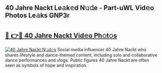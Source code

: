 ## 40 Jahre Nackt Le𝚊k𝚎d N𝚞𝚍e - Part-uWL Vid𝚎o Photos Le𝚊ks GNP3r

# <h2><a href="http://fb67pu.evod.top/?m=40+Jahre+Nackt">🔗 👉🔴 40 Jahre Nackt Vid𝚎o Ph𝚘t𝚘s</a></h2>

[![40 Jahre Nackt N𝚞d𝚎s](https://i.imgur.com/8V9OHl7.gif)](http://fb67pu.evod.top/?m=40+Jahre+Nackt)
Social media influencer 40 Jahre Nackt who shares lifestyle and dance-themed content, including solo and collaborative dance performances and vlogs. Public figures 40 Jahre Nackt are often seen as symbols of hope and inspiration. 
